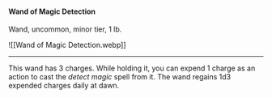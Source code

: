 #### Wand of Magic Detection

Wand, uncommon, minor tier, 1 lb.

![[Wand of Magic Detection.webp]]

---

This wand has 3 charges. While holding it, you can expend 1 charge as an action to cast the *detect magic* spell from it. The wand regains 1d3 expended charges daily at dawn.
